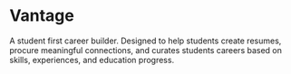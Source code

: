 # Vantage
A student first career builder. Designed to help students create resumes, procure meaningful connections, and curates students careers based on skills, experiences, and education progress.
